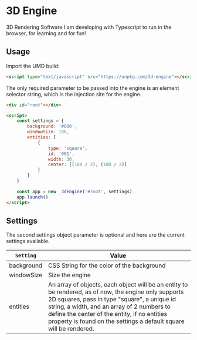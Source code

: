 # 3D Engine #

3D Rendering Software I am developing with Typescript to run in the browser, for learning and for fun!


## Usage ##

Import the UMD build:

```html
<script type="text/javascript" src="https://unpkg.com/3d-engine"></script>
```

The only required parameter to be passed into the engine is an element selector string, which is the injection site for the engine.


```html
<div id="root"></div>

<script>
    const settings = {
        background: '#000',
        windowSize: 180,
        entities: [
            {
                type: 'square',
                id: '001',
                width: 30,
                center: [(180 / 2), (180 / 2)]
            }
        ]
    }

    const app = new _3dEngine('#root', settings)
    app.launch()
</script>
```

## Settings ##

The second settings object parameter is optional and here are the current settings available.

| `Setting` | Value
| --- | ---
| background | CSS String for the color of the background
| windowSize | Size the engine
| entities | An array of objects, each object will be an entity to be rendered, as of now, the engine only supports 2D squares, pass in type "square", a unique id string, a width, and an array of 2 numbers to define the center of the entity, if no entities property is found on the settings a default square will be rendered.
